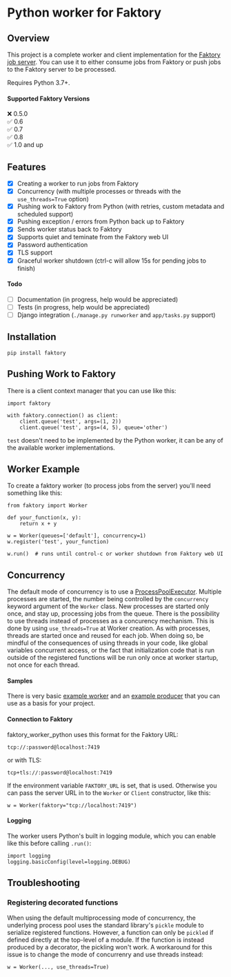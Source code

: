 # Python worker for Faktory

## Overview

This project is a complete worker and client implementation for the [Faktory job server](https://github.com/contribsys/faktory). You can use it to either consume jobs from Faktory or push jobs to the Faktory server to be processed. 

Requires Python 3.7+.

#### Supported Faktory Versions

:x: 0.5.0 <br/>
:white_check_mark: 0.6 <br/>
:white_check_mark: 0.7 <br/>
:white_check_mark: 0.8 <br/>
:white_check_mark: 1.0 and up <br/>

## Features

- [x] Creating a worker to run jobs from Faktory
- [x] Concurrency (with multiple processes or threads with the `use_threads=True` option)
- [x] Pushing work to Faktory from Python (with retries, custom metadata and scheduled support)
- [x] Pushing exception / errors from Python back up to Faktory
- [x] Sends worker status back to Faktory
- [x] Supports quiet and teminate from the Faktory web UI
- [x] Password authentication
- [x] TLS support
- [x] Graceful worker shutdown (ctrl-c will allow 15s for pending jobs to finish)

#### Todo

- [ ] Documentation (in progress, help would be appreciated)
- [ ] Tests (in progress, help would be appreciated)
- [ ] Django integration (`./manage.py runworker` and `app/tasks.py` support)

## Installation

```
pip install faktory
```

## Pushing Work to Faktory

There is a client context manager that you can use like this:

```
import faktory

with faktory.connection() as client:
    client.queue('test', args=(1, 2))
    client.queue('test', args=(4, 5), queue='other')
```

`test` doesn't need to be implemented by the Python worker, it can be any of the available worker implementations.

## Worker Example

To create a faktory worker (to process jobs from the server) you'll need something like this:

```
from faktory import Worker

def your_function(x, y):
    return x + y

w = Worker(queues=['default'], concurrency=1)
w.register('test', your_function)

w.run()  # runs until control-c or worker shutdown from Faktory web UI

```
## Concurrency

The default mode of concurrency is to use a [ProcessPoolExecutor](https://devdocs.io/python~3.11/library/concurrent.futures#concurrent.futures.ProcessPoolExecutor). Multiple processes are started, the number being controlled by the `concurrency` keyword argument of the `Worker` class. New processes are started only once, and stay up, processing jobs from the queue. There is the possibility to use threads instead of processes as a concurency mechanism. This is done by using `use_threads=True` at Worker creation. As with processes, threads are started once and reused for each job. When doing so, be mindful of the consequences of using threads in your code, like global variables concurrent access, or the fact that initialization code that is run outside of the registered functions will be run only once at worker startup, not once for each thread.

#### Samples

There is very basic [example worker](examples/worker.py) and an [example producer](examples/producer.py) that you can use as a basis for your project.

#### Connection to Faktory

faktory_worker_python uses this format for the Faktory URL:

`tcp://:password@localhost:7419`

or with TLS:

`tcp+tls://:password@localhost:7419`

If the environment variable `FAKTORY_URL` is set, that is used. Otherwise you can pass the server URL in to the `Worker` or `Client` constructor, like this:

```w = Worker(faktory="tcp://localhost:7419")```

#### Logging

The worker users Python's built in logging module, which you can enable like this before calling `.run()`:

```
import logging
logging.basicConfig(level=logging.DEBUG)
```

## Troubleshooting

### Registering decorated functions

When using the default multiprocessing mode of concurrency, the underlying process pool uses the standard library's `pickle` module to serialize registered functions. However, a function can only be `pickled` if defined directly at the top-level of a module. If the function is instead produced by a decorator, the pickling won't work. A workaround for this issue is to change the mode of concurrenry and use threads instead:

```
w = Worker(..., use_threads=True)
```
